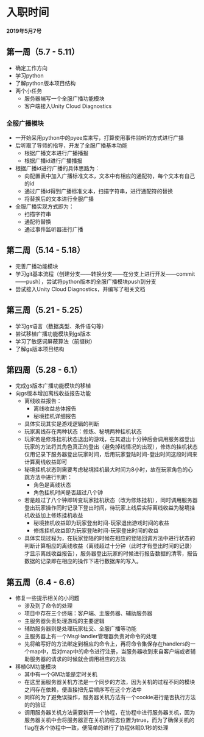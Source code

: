 # 入职时间
#### 2019年5月7号

## 第一周（5.7 - 5.11）
* 确定工作方向
* 学习python
* 了解python版本项目结构
* 两个小任务
  * 服务器端写一个全服广播功能模块
  * 客户端接入Unity Cloud Diagnostics
### 全服广播模块
* 一开始采用python中的pyee库来写，打算使用事件监听的方式进行广播
* 后听取了导师的指导，开发了全服广播基本功能
  * 根据广播文本进行广播播报
  * 根据广播id进行广播播报 
* 根据广播id进行广播的具体思路为：
  * 向配置表中加入广播标准文本，文本中有相应的通配符，每个文本有自己的id
  * 通过广播id得到广播标准文本，扫描字符串，进行通配符的替换
  * 将替换后的文本进行全服广播
* 全服广播实现方式即为：
  * 扫描字符串
  * 通配符替换
  * 通过事件监听器进行广播 

## 第二周（5.14 - 5.18）
* 完善广播功能模块
* 学习git基本流程（创建分支——转换分支——在分支上进行开发——commit——push），尝试将python版本的全服广播模块push到分支
* 尝试接入Unity Cloud Diagnostics，并编写了相关文档

## 第三周（5.21 - 5.25）
* 学习gs语言（数据类型、条件语句等）
* 尝试移植广播功能模块到gs版本
* 学习了敏感词屏蔽算法（前缀树）
* 了解gs版本项目结构

## 第四周（5.28 - 6.1）
* 完成gs版本广播功能模块的移植
* 向gs版本增加离线收益报告功能
  * 离线收益报告：
    * 离线收益总体报告
    * 秘境挂机详细报告
  * 具体实现其实是游戏逻辑的判断
  * 玩家离线存在两种状态：修炼、秘境两种挂机状态
  * 玩家若是修炼挂机状态退出的游戏，在其退出十分钟后会调用服务器登出玩家的方法将其角色真正的登出（避免掉线情况的出现），修炼的挂机状态仅用记录下服务器登出玩家时间，后用玩家登陆时间-登出时间这段时间来计算离线收益即可
  * 秘境挂机状态则需要考虑秘境挂机最大时间为8小时，故在玩家角色的心跳方法中进行判断：
    * 角色是离线状态
    * 角色挂机时间是否超过八个钟
  * 若是超过了八个钟即转变玩家挂机状态（改为修炼挂机），同时调用服务器登出玩家操作同时记录下登出时间，待玩家上线后实际离线收益为秘境挂机收益加上修炼挂机收益
    * 秘境挂机收益即为玩家登出时间-玩家退出游戏时间的收益
    * 修炼挂机收益即为玩家登陆时间-玩家登出时间的收益
  * 具体实现过程为，在玩家登陆的时候在相应的登陆回调方法中进行状态的判断计算相应的离线收益（离线超过十分钟（此时才有登出时间的记录）才显示离线收益报告），服务器登出玩家的时候进行报告数据的清零，报告数据的记录即在相应的操作下进行数据库的写入。

## 第五周（6.4 - 6.6）
* 修复一些提示相关的小问题
  *  涉及到了命令的处理
  *  项目中存在三个终端：客户端、主服务器、辅助服务器
  *  主服务器负责处理游戏的主要逻辑
  *  辅助服务器则是处理玩家社交、全服广播等功能
  *  主服务器上有一个MsgHandler管理器负责对命令的处理
  *  先将编写好的方法绑定到相应的命令上，再将命令集保存在handlers的一个map中，后对map中的命令进行注册，当服务器收到来自客户端或者辅助服务器的请求的时候就会调用相应的方法
* 移植GM功能模块
  * 其中有一个GM功能是定时关机
  * 在这里面服务器关机方法是一个同步的方法，因为关机的过程不同的模块之间存在依赖，便直接把先后顺序写在这个方法中
  * 同样的为了避免误操作，服务器关机方法有一个cookie进行是否执行方法的的验证
  * 调用服务器关机方法需要新开一个协程，在协程中进行服务器关机，因为服务器关机中会将服务器正在关机的标志位置为true，而为了确保关机的flag在各个协程中一致，便简单的进行了协程休眠0.1秒的处理
